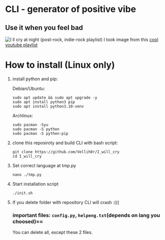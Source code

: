 # CLI - generator of positive vibe
## Use it when you feel bad

![I ll cry at night (post-rock, indie-rock playlist)](https://github.com/user-attachments/assets/c8084121-7018-4e78-8184-48274172150a)
I took image from this [cool youtube playlist](https://www.youtube.com/watch?v=36C2zYyJ8E0)

# How to install (Linux only)

1. install python and pip:

   Debian/Ubuntu:
   ```shell
   sudo apt update && sudo apt upgrade -y
   sudo apt install python3 pip
   sudo apt install python3.10-venv
   ```
   Archlinux:
   ```shell
   sudo pacman -Syu
   sudo pacman -S python
   sudo pacman -S python-pip
   ```
2. clone this reposiroty and build CLI with bash script:
   ```shell
   git clone https://github.com/Vellih0r/I_will_cry
   cd I_will_cry
   ```
3. Set correct language at tmp.py
   ```shell
   nano ./tmp.py
   ```
4. Start installation script
   ```shell
   ./init.sh
   ````
5. If you delete folder with repository CLI will crash :(((

      ### important files: `config.py`, `helpeng.txt`(depends on lang you choosed)==

   You can delete all, except these 2 files.
